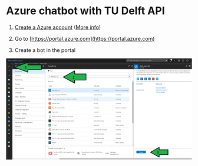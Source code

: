 # Azure chatbot with TU Delft API

1. [Create a Azure account](https://azure.microsoft.com/en-us/free/students/) ([More info](Docs/Manual_azure_student_account.pdf))


2. Go to [https://portal.azure.com](https://portal.azure.com)
3. Create a bot in the portal

![create the bot](/Docs/CreateBot.png "Create a bot")




